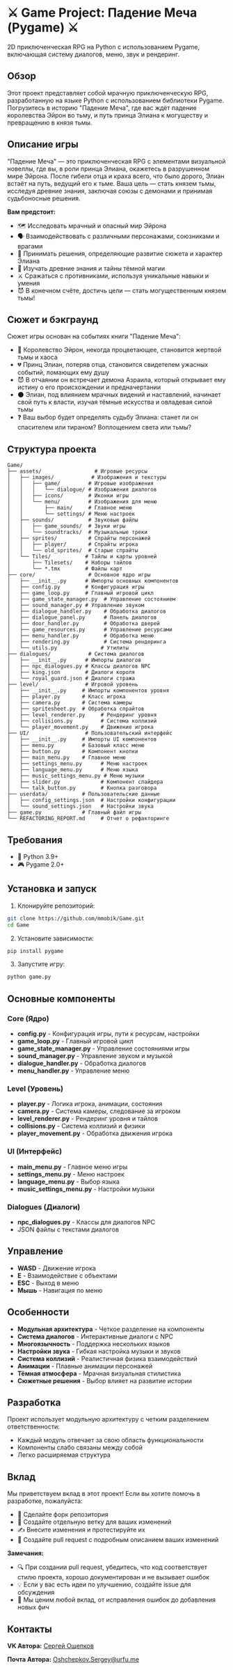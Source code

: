 # ⚔️ Game Project: Падение Меча (Pygame) ⚔️

2D приключенческая RPG на Python с использованием Pygame, включающая систему диалогов, меню, звук и рендеринг.

## Обзор

Этот проект представляет собой мрачную приключенческую RPG, разработанную на языке Python с использованием библиотеки Pygame. Погрузитесь в историю "Падение Меча", где вас ждёт падение королевства Эйрон во тьму, и путь принца Элиана к могуществу и превращению в князя тьмы.

## Описание игры

"Падение Меча" — это приключенческая RPG с элементами визуальной новеллы, где вы, в роли принца Элиана, окажетесь в разрушенном мире Эйрона. После гибели отца и краха всего, что было дорого, Элиан встаёт на путь, ведущий его к тьме. Ваша цель — стать князем тьмы, исследуя древние знания, заключая союзы с демонами и принимая судьбоносные решения.

**Вам предстоит:**
- 🗺️ Исследовать мрачный и опасный мир Эйрона
- 🗣️ Взаимодействовать с различными персонажами, союзниками и врагами
- 🤔 Принимать решения, определяющие развитие сюжета и характер Элиана
- 📜 Изучать древние знания и тайны тёмной магии
- ⚔️ Сражаться с противниками, используя уникальные навыки и умения
- 😈 В конечном счёте, достичь цели — стать могущественным князем тьмы!

## Сюжет и бэкграунд

Сюжет игры основан на событиях книги "Падение Меча":

- 👑 Королевство Эйрон, некогда процветающее, становится жертвой тьмы и хаоса
- 💔 Принц Элиан, потеряв отца, становится свидетелем ужасных событий, ломающих ему душу
- 😈 В отчаянии он встречает демона Азраила, который открывает ему истину о его происхождении и предначертании
- 🌑 Элиан, под влиянием мрачных видений и наставлений, начинает свой путь к власти, изучая тёмные искусства и овладевая силой тьмы
- ❓ Ваш выбор будет определять судьбу Элиана: станет ли он спасителем или тираном? Воплощением света или тьмы?

## Структура проекта

```
Game/
├── assets/                 # Игровые ресурсы
│   ├── images/            # Изображения и текстуры
│   │   ├── game/         # Игровые изображения
│   │   │   └── dialogue/ # Изображения диалогов
│   │   ├── icons/        # Иконки игры
│   │   └── menu/         # Изображения для меню
│   │       ├── main/     # Главное меню
│   │       └── settings/ # Меню настроек
│   ├── sounds/           # Звуковые файлы
│   │   ├── game_sounds/  # Звуки игры
│   │   └── soundtracks/  # Музыкальные треки
│   ├── sprites/          # Спрайты персонажей
│   │   ├── player/       # Спрайты игрока
│   │   └── old_sprites/  # Старые спрайты
│   └── Tiles/           # Тайлы и карты уровней
│       ├── Tilesets/    # Наборы тайлов
│       └── *.tmx        # Файлы карт
├── core/                 # Основное ядро игры
│   ├── __init__.py      # Импорты основных компонентов
│   ├── config.py        # Конфигурация игры
│   ├── game_loop.py     # Главный игровой цикл
│   ├── game_state_manager.py  # Управление состоянием
│   ├── sound_manager.py # Управление звуком
│   ├── dialogue_handler.py    # Обработка диалогов
│   ├── dialogue_panel.py      # Панель диалогов
│   ├── door_handler.py        # Обработка дверей
│   ├── game_resources.py      # Управление ресурсами
│   ├── menu_handler.py        # Обработка меню
│   ├── rendering.py           # Система рендеринга
│   └── utils.py              # Утилиты
├── dialogues/            # Система диалогов
│   ├── __init__.py      # Импорты диалогов
│   ├── npc_dialogues.py # Классы диалогов NPC
│   ├── king.json        # Диалоги короля
│   └── royal_guard.json # Диалоги стража
├── level/               # Игровой уровень
│   ├── __init__.py     # Импорты компонентов уровня
│   ├── player.py       # Класс игрока
│   ├── camera.py       # Система камеры
│   ├── spritesheet.py  # Обработка спрайтов
│   ├── level_renderer.py     # Рендеринг уровня
│   ├── collisions.py         # Система коллизий
│   └── player_movement.py    # Движение игрока
├── UI/                  # Пользовательский интерфейс
│   ├── __init__.py     # Импорты UI компонентов
│   ├── menu.py         # Базовый класс меню
│   ├── button.py       # Компонент кнопки
│   ├── main_menu.py    # Главное меню
│   ├── settings_menu.py      # Меню настроек
│   ├── language_menu.py      # Меню языка
│   ├── music_settings_menu.py # Меню музыки
│   ├── slider.py             # Компонент слайдера
│   └── talk_button.py        # Кнопка разговора
├── userdata/           # Пользовательские данные
│   ├── config_settings.json  # Настройки конфигурации
│   └── sound_settings.json   # Настройки звука
├── game.py             # Главный файл игры
└── REFACTORING_REPORT.md     # Отчет о рефакторинге
```

## Требования

- 🐍 Python 3.9+
- 🎮 Pygame 2.0+

## Установка и запуск

1. Клонируйте репозиторий:
```bash
git clone https://github.com/mmobik/Game.git
cd Game
```

2. Установите зависимости:
```bash
pip install pygame
```

3. Запустите игру:
```bash
python game.py
```

## Основные компоненты

### Core (Ядро)
- **config.py** - Конфигурация игры, пути к ресурсам, настройки
- **game_loop.py** - Главный игровой цикл
- **game_state_manager.py** - Управление состояниями игры
- **sound_manager.py** - Управление звуком и музыкой
- **dialogue_handler.py** - Обработка диалогов
- **menu_handler.py** - Управление меню

### Level (Уровень)
- **player.py** - Логика игрока, анимации, состояния
- **camera.py** - Система камеры, следование за игроком
- **level_renderer.py** - Рендеринг уровня и тайлов
- **collisions.py** - Система коллизий и физики
- **player_movement.py** - Обработка движения игрока

### UI (Интерфейс)
- **main_menu.py** - Главное меню игры
- **settings_menu.py** - Меню настроек
- **language_menu.py** - Выбор языка
- **music_settings_menu.py** - Настройки музыки

### Dialogues (Диалоги)
- **npc_dialogues.py** - Классы для диалогов NPC
- JSON файлы с текстами диалогов

## Управление

- **WASD** - Движение игрока
- **E** - Взаимодействие с объектами
- **ESC** - Выход в меню
- **Мышь** - Навигация по меню

## Особенности

- **Модульная архитектура** - Четкое разделение на компоненты
- **Система диалогов** - Интерактивные диалоги с NPC
- **Многоязычность** - Поддержка нескольких языков
- **Настройки звука** - Гибкая настройка музыки и звуков
- **Система коллизий** - Реалистичная физика взаимодействий
- **Анимации** - Плавные анимации персонажей
- **Тёмная атмосфера** - Мрачная визуальная стилистика
- **Сюжетные решения** - Выбор влияет на развитие истории

## Разработка

Проект использует модульную архитектуру с четким разделением ответственности:
- Каждый модуль отвечает за свою область функциональности
- Компоненты слабо связаны между собой
- Легко расширяемая структура

## Вклад

Мы приветствуем вклад в этот проект! Если вы хотите помочь в разработке, пожалуйста:

- 🍴 Сделайте форк репозитория
- 🌿 Создайте отдельную ветку для ваших изменений
- ✍️ Внесите изменения и протестируйте их
- 🚀 Создайте pull request с подробным описанием ваших изменений

**Замечания:**
- 🔍 При создании pull request, убедитесь, что код соответствует стилю проекта, хорошо документирован и не вызывает ошибок
- 💡 Если у вас есть идеи по улучшению, создайте issue для обсуждения
- 💖 Мы ценим любой вклад, от исправления ошибок до добавления новых фич

## Контакты

**VK Автора:** [Сергей Ощепков](https://vk.com/sergeyoshepkov)

**Почта Автора:** Oshchepkov.Sergey@urfu.me

